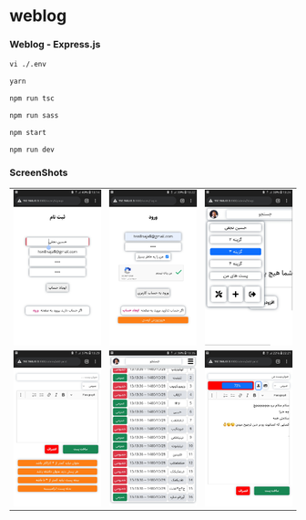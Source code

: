 # weblog

### Weblog - Express.js

```
vi ./.env
```

```
yarn
```

```
npm run tsc
```

```
npm run sass
```

```
npm start
```

```
npm run dev
```

### ScreenShots

<table>
  <tr>
    <td><img src="./screenshots/Screenshot_20220118-131445_Chrome.jpg" /></td>
    <td><img src="./screenshots/Screenshot_20220118-132246_Chrome.jpg" /></td>
    <td><img src="./screenshots/Screenshot_20220118-132407_Chrome.jpg" /></td>
  </tr>
  <tr>
    <td><img src="./screenshots/Screenshot_20220118-132954_Chrome.jpg" /></td>
    <td><img src="./screenshots/Screenshot_20220118-133504_Chrome.jpg" /></td>
    <td><img src="./screenshots/Screenshot_20220118-132845_Chrome.jpg" /></td>
  </tr>
</table>
